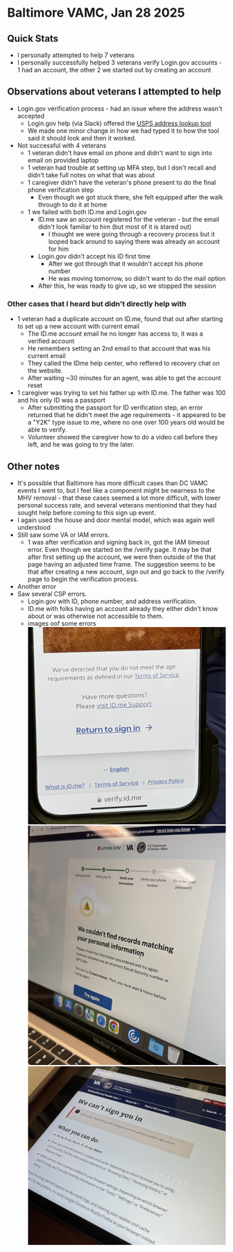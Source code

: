 # Baltimore VAMC, Jan 28 2025


## Quick Stats
* I personally attempted to help 7 veterans
* I personally successfully helped 3 veterans verify Login.gov accounts - 1 had an account, the other 2 we started out by creating an account


## Observations about veterans I attempted to help
* Login.gov verification process - had an issue where the address wasn't accepted
   * Login.gov help (via Slack) offered the [USPS address lookup tool](https://tools.usps.com/zip-code-lookup.htm?byaddress)
   * We made one minor change in how we had typed it to how the tool said it should look and then it worked.
* Not successful with 4 veterans
   * 1 veteran didn't have email on phone and didn't want to sign into email on provided laptop
   * 1 veteran had trouble at setting up MFA step, but I don't recall and didn't take full notes on what that was about
   * 1 caregiver didn't have the veteran's phone present to do the final phone verification step
      * Even though we got stuck there, she felt equipped after the walk through to do it at home
   * 1 we failed with both ID.me and Login.gov
      * ID.me saw an account registered for the veteran - but the email didn't look familiar to him (but most of it is stared out)
         * I thought we were going through a recovery process but it looped back around to saying there was already an account for him
      * Login.gov didn't accept his ID first time
         * After we got through that it wouldn't accept his phone number
         * He was moving tomorrow, so didn't want to do the mail option
      * After this, he was ready to give up, so we stopped the session

### Other cases that I heard but didn't directly help with 
   * 1 veteran had a duplicate account on ID.me, found that out after starting to set up a new account with current email
      * The ID.me account email he no longer has access to, it was a verified account
      * He remembers setting an 2nd email to that account that was his current email
      * They called the IDme help center, who reffered to recovery chat on the website.
      * After waiting ~30 minutes for an agent, was able to get the account reset
   * 1 caregiver was trying to set his father up with ID.me. The father was 100 and his only ID was a passport
      * After submitting the passport for ID verification step, an error returned that he didn't meet the age requirements - it appeared to be a "Y2K" type issue to me, where no one over 100 years old would be able to verify.
      * Volunteer showed the caregiver how to do a video call before they left, and he was going to try the later.

## Other notes
* It's possible that Baltimore has more difficult cases than DC VAMC events I went to, but I feel like a component might be nearness to the MHV removal - that these cases seemed a lot more difficult, with lower personal success rate, and several veterans mentionind that they had sought help before coming to this sign up event.
* I again used the house and door mental model, which was again well understood
* Still saw some VA or IAM errors.
   * 1 was after verification and signing back in, got the IAM timeout error. Even though we started on the /verify page. It may be that after first setting up the account, we were then outside of the that page having an adjusted time frame. The suggestion seems to be that after creating a new account, sign out and go back to the /verify page to begin the verification process.
* Another error
* Saw several CSP errors.
   * Login.gov with ID, phone number, and address verification.
   * ID.me with folks having an account already they either didn't know about or was otherwise not accessible to them.
   * images oof some errors
![ID.me error after atempting to verify ID with passport](IDme-age-error.jpg)
![Login.gov error not able to verify a correct address](Logingov-address-issue.jpg)
![VA error titled we can't sign you in](VA-cant-sign-you-in-error.jpg)
